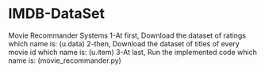# IMDB-DataSet
Movie Recommander Systems
1-At first, Download the dataset of ratings which name is: (u.data)
2-then, Download the dataset of titles of every movie id which name is: (u.item)
3-At last, Run the implemented code which name is: (movie_recommander.py)
